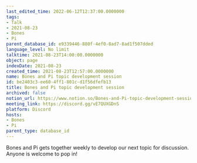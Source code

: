 ```yaml
---
last_edited_time: 2022-06-12T12:37:00.0000000
tags:
- Talk
- 2021-08-23
- Bones
- Pi
parent_database_id: e9339446-880f-4ef0-8ad7-8ad1f507dded
language_level: No limit
talktime: 2021-08-23T14:00:00.0000000
object: page
indexDate: 2021-08-23
created_time: 2021-08-23T12:57:00.0000000
name: Bones and Pi topic development session
id: be2403c3-ee60-4ff1-801c-d1f56dfefb13
title: Bones and Pi topic development session
archived: false
notion_url: https://www.notion.so/Bones-and-Pi-topic-development-session-be2403c3ee604ff1801cd1f56dfefb13
meeting_link: https://discord.gg/vE7QUXGDnS
platform: Discord
hosts:
- Bones
- Pi
parent_type: database_id
---
```


Bones and Pi gets together weekly to develop our next topic for discussion.
Anyone is welcome to pop in!










